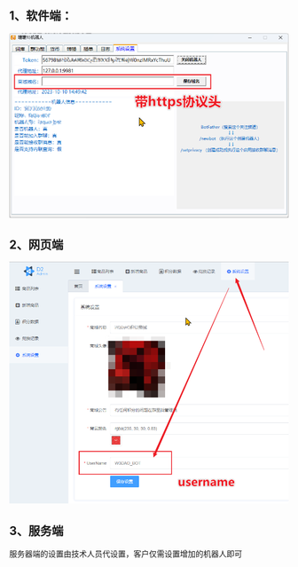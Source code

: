 ## 1、软件端：
![image.png](../_media/butting1.png)

## 2、网页端
![image.png](../_media/butting2.png)

## 3、服务端
服务器端的设置由技术人员代设置，客户仅需设置增加的机器人即可
